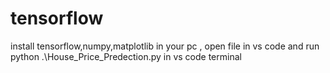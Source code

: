 # tensorflow
install tensorflow,numpy,matplotlib in your pc ,
open file in vs code and run 
python .\House_Price_Predection.py in vs code terminal 
